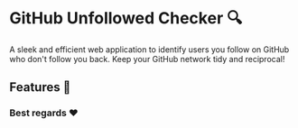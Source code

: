 # GitHub Unfollowed Checker :mag:

A sleek and efficient web application to identify users you follow on GitHub who don't follow you back. Keep your GitHub network tidy and reciprocal!

## Features :rocket:


### Best regards :heart:
